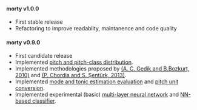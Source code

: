 #### morty v1.0.0
 - First stable release
 - Refactoring to improve readablity, maintanence and code quality

#### morty v0.9.0
 - First candidate release
 - Implemented [pitch and pitch-class distribution](https://github.com/altugkarakurt/morty/blob/master/morty/PitchDistribution.py).
 - Implemented methodologies proposed by [(A. C. Gedik and B.Bozkurt, 2010)](https://github.com/altugkarakurt/morty/blob/master/morty/Bozkurt.py) and [(P. Chordia and S. Şentürk, 2013)](https://github.com/altugkarakurt/morty/blob/master/morty/Chordia.py).
 - Implemented [mode and tonic estimation evaluation](https://github.com/altugkarakurt/morty/blob/master/morty/Evaluator.py) and [pitch unit conversion](https://github.com/altugkarakurt/morty/blob/master/morty/Converter.py).
 - Implemented experimental (basic) [multi-layer neural network](https://github.com/altugkarakurt/morty/blob/master/morty/NeuralNet.py) and [NN-based classifier](https://github.com/altugkarakurt/morty/blob/master/morty/NeuralClassifier.py).
 
